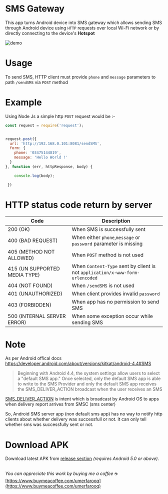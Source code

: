 # SMS Gateway
This app turns Android device into SMS gateway which allows sending SMS through Android device using `HTTP` requests over local Wi-Fi network or by directly connecting to the device's **Hotspot**

![demo](https://user-images.githubusercontent.com/35717992/195159994-c2906ede-8c43-405c-8c0b-a0a91ee77b18.gif)


# Usage
To send SMS, HTTP client must provide `phone` and `message` parameters to path `/sendSMS` via `POST` method

# Example

Using Node Js a simple http `POST` request would be :-
```javascript
const request = require('request');


request.post({
  url: 'http://192.168.0.101:8081/sendSMS',
  form: {
    phone: '03475144819',
    message: 'Hello World !'
  }
}, function (err, httpResponse, body) { 

    console.log(body);

 })
```
# HTTP status code return by server

|Code|Description|
|----|-----------|
|200 (OK)| When SMS is successfully sent  |
|400 (BAD REQUEST)| When either `phone`,`message` or `password` parameter is missing|
|405 (METHOD NOT ALLOWED)| When `POST` method is not used|
|415 (UN SUPPORTED MEDIA TYPE)| When `Content-Type` sent by client is not `application/x-www-form-urlencoded`|
|404 (NOT FOUND)| When `/sendSMS` is not used|
|401 (UNAUTHORIZED)| When client provides invalid `password`|
|403 (FORBIDDEN)| When app has no permission to send SMS |
|500 (INTERNAL SERVER ERROR)| When some exception occur while sending SMS |


# Note
As per Android offical docs https://developer.android.com/about/versions/kitkat/android-4.4#SMS 
>Beginning with Android 4.4, the system settings allow users to select a "default SMS app." Once selected, only the default SMS app is able to write to the SMS Provider and only the default SMS app receives the SMS_DELIVER_ACTION broadcast when the user receives an SMS

[SMS_DELIVER_ACTION](https://developer.android.com/reference/android/provider/Telephony.Sms.Intents#SMS_DELIVER_ACTION) is intent which is broadcast by Android OS to apps when delivery report arrives from SMSC (sms center)

So, Android SMS server app (non default sms app) has no way to notify http clients about whether delivery was successfull or not. It can only tell whether sms was successfully sent or not. 


# Download APK
Download latest APK from [release section](https://github.com/umer0586/AndroidSMSServer/releases) *(requires Android 5.0 or above)*.
##
_You can appreciate this work by buying me a coffee_ :coffee: [https://www.buymeacoffee.com/umerfarooq](https://www.buymeacoffee.com/umerfarooq) 
